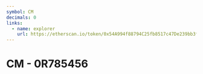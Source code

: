 ```yaml
---
symbol: CM
decimals: 0
links:
  - name: explorer
    url: https://etherscan.io/token/0x54A994f88794C25fb8517c47De239bb3f5f7044F
---
```


# CM - 0R785456
